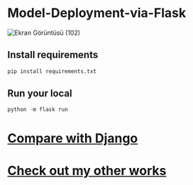 # Model-Deployment-via-Flask

![Ekran Görüntüsü (102)](https://user-images.githubusercontent.com/73115344/190852001-af86a776-4c62-4269-b75c-c1fbc64e5237.png)






## Install requirements
```Python
pip install requirements.txt
```

## Run your local 

```Python
python -m flask run
```


# [Compare with Django](https://github.com/muradmuzaffar/django-ML)
# [Check out my other works](https://github.com/muradmuzaffar)
